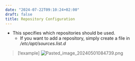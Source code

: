 ```yaml
---
date: "2024-07-22T09:10:24+02:00"
draft: false
title: Repository Configuration
---
```


-   This specifies which repositories should be used.
    -   If you want to add a repository, simply create a file in
        */etc/apt/sources.list.d*

> \[!example\]
> ![Pasted_image_20240501084739.png](/Notes/Pasted_image_20240501084739.png)
